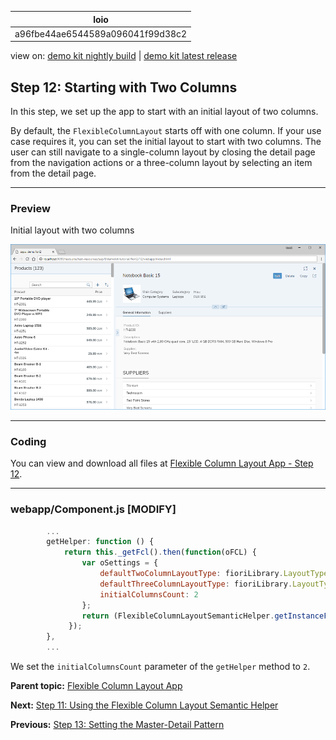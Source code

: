 <!-- loioa96fbe44ae6544589a096041f99d38c2 -->

| loio |
| -----|
| a96fbe44ae6544589a096041f99d38c2 |

<div id="loio">

view on: [demo kit nightly build](https://openui5nightly.hana.ondemand.com/#/topic/a96fbe44ae6544589a096041f99d38c2) | [demo kit latest release](https://openui5.hana.ondemand.com/#/topic/a96fbe44ae6544589a096041f99d38c2)</div>

## Step 12: Starting with Two Columns

In this step, we set up the app to start with an initial layout of two columns.

By default, the `FlexibleColumnLayout` starts off with one column. If your use case requires it, you can set the initial layout to start with two columns. The user can still navigate to a single-column layout by closing the detail page from the navigation actions or a three-column layout by selecting an item from the detail page.

***

<a name="loioa96fbe44ae6544589a096041f99d38c2__section_yfh_d31_12b"/>

### Preview

   
  
<a name="loioa96fbe44ae6544589a096041f99d38c2__fig_zfh_d31_12b"/>Initial layout with two columns

 ![](images/loio18a03a866de94ad7a488f776417c685b_HiRes.png "Initial layout with two columns") 

***

<a name="loioa96fbe44ae6544589a096041f99d38c2__section_fd2_4dd_lbb"/>

### Coding

You can view and download all files at [Flexible Column Layout App - Step 12](https://openui5.hana.ondemand.com/#/sample/sap.f.tutorial.fiori2.12/preview).

***

<a name="loioa96fbe44ae6544589a096041f99d38c2__section_wlp_xpj_l4b"/>

### webapp/Component.js \[MODIFY\]

```js
		...
		getHelper: function () {
			return this._getFcl().then(function(oFCL) {
				var oSettings = {
					defaultTwoColumnLayoutType: fioriLibrary.LayoutType.TwoColumnsMidExpanded,
					defaultThreeColumnLayoutType: fioriLibrary.LayoutType.ThreeColumnsMidExpanded,
					initialColumnsCount: 2
				};
				return (FlexibleColumnLayoutSemanticHelper.getInstanceFor(oFCL, oSettings));
			 });
		},
		...
```

We set the `initialColumnsCount` parameter of the `getHelper` method to `2`.

**Parent topic:** [Flexible Column Layout App](Flexible_Column_Layout_App_c4de2df.md "In this tutorial, we showcase how to structure your OpenUI5 app using the layout patterns that comply with the SAP Fiori design guidelines.")

**Next:** [Step 11: Using the Flexible Column Layout Semantic Helper](Step_11_Using_the_Flexible_Column_Layout_Semantic_Helper_276f001.md "In this step, we use the sap.f.FlexibleColumnLayoutSemanticHelper class to implement the recommended UX patterns for layout changes in the app.")

**Previous:** [Step 13: Setting the Master-Detail Pattern](Step_13_Setting_the_Master_Detail_Pattern_cb38637.md "In this step, we set up the app to follow the master-detail pattern.")

